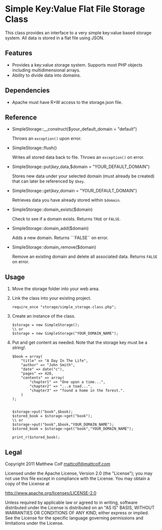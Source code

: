 ﻿Simple Key:Value Flat File Storage Class
========================================

This class provides an interface to a very simple key:value based storage system. All data is 
stored in a flat file using JSON.

Features
--------

- Provides a key:value storage system. Supports most PHP objects including multidimensional arrays.
- Ability to divide data into domains.

Dependencies
------------

- Apache must have R+W access to the storage.json file.

Reference
---------

- 	SimpleStorage::__construct($your_default_domain = "default")

	Throws an ```exception()``` upon error.

- 	SimpleStorage::flush()

	Writes all stored data back to file. Throws an ```exception()``` on error.

- 	SimpleStorage::put($key,$data,$domain = "YOUR_DEFAULT_DOMAIN")

	Stores new data under your selected domain (must already be created) that can later be referenced by ```$key```.

- 	SimpleStorage::get($key,$domain = "YOUR_DEFAULT_DOMAIN")

	Retrieves data you have already stored within ```$domain```.
	
- 	SimpleStorage::domain_exists($domain)

	Check to see if a domain exists. Returns ```TRUE``` or ```FALSE```.
	
- 	SimpleStorage::domain_add($domain)

	Adds a new domain. Returns ```FALSE`` on error.

- 	SimpleStorage::domain_remove($domain)

	Remove an existing domain and delete all associated data. Returns ```FALSE``` on error.

Usage
-----

1. Move the storage folder into your web area.
2. Link the class into your existing project.

	```
	require_once "storage/simple_storage.class.php";
	```

3. Create an instance of the class.

	```
	$storage = new SimpleStorage();
	\\ or
	$storage = new SimpleStorage("YOUR_DOMAIN_NAME");
	```

4. Put and get content as needed. Note that the storage key must be a string!.

	```
	$book = array(														
		"title" => "A Day In The Life",									
		"author" => "John Smith",										
		"date" => date("c"),											
		"pages" => 428,												
		"contents" => array(
			"chapter1" => "One upon a time...",
			"chapter2" => "...a toad...",
			"chapter3" => "found a home in the forest.".
		)
	);


	$storage->put("book",$book);
	$stored_book = $storage->get("book");
	\\ or
	$storage->put("book",$book,"YOUR_DOMAIN_NAME");
	$stored_book = $storage->get("book","YOUR_DOMAIN_NAME");
	
	print_r($stored_book);
	```

Legal
-----

Copyright 2011 Matthew Colf mattcolf@mattcolf.com

Licensed under the Apache License, Version 2.0 (the "License"); you may not use this file except in compliance with the License. You may obtain a copy of the License at

http://www.apache.org/licenses/LICENSE-2.0

Unless required by applicable law or agreed to in writing, software distributed under the License is distributed on an "AS IS" BASIS, WITHOUT WARRANTIES OR CONDITIONS OF ANY KIND, either express or implied. See the License for the specific language governing permissions and limitations under the License.